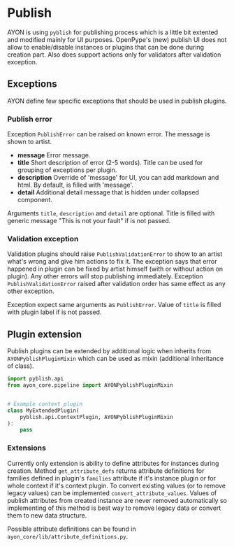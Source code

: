 # Publish
AYON is using `pyblish` for publishing process which is a little bit extented and modified mainly for UI purposes. OpenPype's (new) publish UI does not allow to enable/disable instances or plugins that can be done during creation part. Also does support actions only for validators after validation exception.

## Exceptions
AYON define few specific exceptions that should be used in publish plugins.

### Publish error
Exception `PublishError` can be raised on known error. The message is shown to artist.
- **message** Error message.
- **title** Short description of error (2-5 words). Title can be used for grouping of exceptions per plugin.
- **description** Override of 'message' for UI, you can add markdown and html. By default, is filled with 'message'.
- **detail**  Additional detail message that is hidden under collapsed component.

Arguments `title`, `description` and `detail` are optional. Title is filled with generic message "This is not your fault" if is not passed.

### Validation exception
Validation plugins should raise `PublishValidationError` to show to an artist what's wrong and give him actions to fix it. The exception says that error happened in plugin can be fixed by artist himself (with or without action on plugin). Any other errors will stop publishing immediately. Exception `PublishValidationError` raised after validation order has same effect as any other exception.

Exception expect same arguments as `PublishError`. Value of `title` is filled with plugin label if is not passed.

## Plugin extension
Publish plugins can be extended by additional logic when inherits from `AYONPyblishPluginMixin` which can be used as mixin (additional inheritance of class).

```python
import pyblish.api
from ayon_core.pipeline import AYONPyblishPluginMixin


# Example context plugin
class MyExtendedPlugin(
    pyblish.api.ContextPlugin, AYONPyblishPluginMixin
):
    pass

```

### Extensions
Currently only extension is ability to define attributes for instances during creation. Method `get_attribute_defs` returns attribute definitions for families defined in plugin's `families` attribute if it's instance plugin or for whole context if it's context plugin. To convert existing values (or to remove legacy values) can be implemented `convert_attribute_values`. Values of publish attributes from created instance are never removed automatically so implementing of this method is best way to remove legacy data or convert them to new data structure.

Possible attribute definitions can be found in `ayon_core/lib/attribute_definitions.py`.
